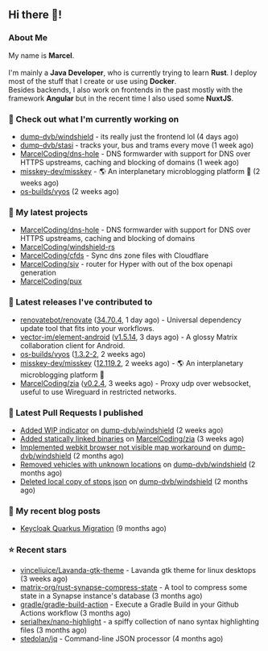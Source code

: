 ## Hi there 👋!




### About Me

My name is **Marcel**.
<br><br>
I'm mainly a **Java Developer**, who is currently trying to learn **Rust**. I deploy most of the stuff that I create or use using **Docker**.
<br>
Besides backends, I also work on frontends in the past mostly with the framework **Angular** but in the recent time I also used some **NuxtJS**. 



### 👷 Check out what I'm currently working on

- [dump-dvb/windshield](https://github.com/dump-dvb/windshield) - its really just the frontend lol (4 days ago)
- [dump-dvb/stasi](https://github.com/dump-dvb/stasi) - tracks your, bus and trams every move (1 week ago)
- [MarcelCoding/dns-hole](https://github.com/MarcelCoding/dns-hole) - DNS formwarder with support for DNS over HTTPS upstreams, caching and blocking of domains (1 week ago)
- [misskey-dev/misskey](https://github.com/misskey-dev/misskey) - 🌎 An interplanetary microblogging platform 🚀 (2 weeks ago)
- [os-builds/vyos](https://github.com/os-builds/vyos) (2 weeks ago)

### 🌱 My latest projects

- [MarcelCoding/dns-hole](https://github.com/MarcelCoding/dns-hole) - DNS formwarder with support for DNS over HTTPS upstreams, caching and blocking of domains
- [MarcelCoding/windshield-rs](https://github.com/MarcelCoding/windshield-rs)
- [MarcelCoding/cfds](https://github.com/MarcelCoding/cfds) - Sync dns zone files with Cloudflare
- [MarcelCoding/siv](https://github.com/MarcelCoding/siv) - router for Hyper with out of the box openapi generation
- [MarcelCoding/pux](https://github.com/MarcelCoding/pux)

### 🔭 Latest releases I've contributed to

- [renovatebot/renovate](https://github.com/renovatebot/renovate) ([34.70.4](https://github.com/renovatebot/renovate/releases/tag/34.70.4), 1 day ago) - Universal dependency update tool that fits into your workflows.
- [vector-im/element-android](https://github.com/vector-im/element-android) ([v1.5.14](https://github.com/vector-im/element-android/releases/tag/v1.5.14), 3 days ago) - A glossy Matrix collaboration client for Android.
- [os-builds/vyos](https://github.com/os-builds/vyos) ([1.3.2-2](https://github.com/os-builds/vyos/releases/tag/1.3.2-2), 2 weeks ago)
- [misskey-dev/misskey](https://github.com/misskey-dev/misskey) ([12.119.2](https://github.com/misskey-dev/misskey/releases/tag/12.119.2), 2 weeks ago) - 🌎 An interplanetary microblogging platform 🚀
- [MarcelCoding/zia](https://github.com/MarcelCoding/zia) ([v0.2.4](https://github.com/MarcelCoding/zia/releases/tag/v0.2.4), 3 weeks ago) - Proxy udp over websocket, useful to use Wireguard in restricted networks.

### 🔨 Latest Pull Requests I published

- [Added WIP indicator](https://github.com/dump-dvb/windshield/pull/14) on [dump-dvb/windshield](https://github.com/dump-dvb/windshield) (2 weeks ago)
- [Added statically linked binaries](https://github.com/MarcelCoding/zia/pull/51) on [MarcelCoding/zia](https://github.com/MarcelCoding/zia) (3 weeks ago)
- [Implemented webkit browser not visible map workaround](https://github.com/dump-dvb/windshield/pull/9) on [dump-dvb/windshield](https://github.com/dump-dvb/windshield) (2 months ago)
- [Removed vehicles with unknown locations](https://github.com/dump-dvb/windshield/pull/8) on [dump-dvb/windshield](https://github.com/dump-dvb/windshield) (2 months ago)
- [Deleted local copy of stops json](https://github.com/dump-dvb/windshield/pull/6) on [dump-dvb/windshield](https://github.com/dump-dvb/windshield) (2 months ago)

### 📜 My recent blog posts

- [Keycloak Quarkus Migration](https://m4rc3l.de/blog/keycloak-quarkus-migration) (9 months ago)

### ⭐ Recent stars

- [vinceliuice/Lavanda-gtk-theme](https://github.com/vinceliuice/Lavanda-gtk-theme) - Lavanda gtk theme for linux desktops (3 weeks ago)
- [matrix-org/rust-synapse-compress-state](https://github.com/matrix-org/rust-synapse-compress-state) - A tool to compress some state in a Synapse instance&#39;s database (3 months ago)
- [gradle/gradle-build-action](https://github.com/gradle/gradle-build-action) - Execute a Gradle Build in your Github Actions workflow (3 months ago)
- [serialhex/nano-highlight](https://github.com/serialhex/nano-highlight) - a spiffy collection of nano syntax highlighting files (3 months ago)
- [stedolan/jq](https://github.com/stedolan/jq) - Command-line JSON processor (4 months ago)
